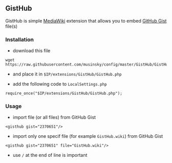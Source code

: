 GistHub
-------
GistHub is simple [MediaWiki](https://www.mediawiki.org) extension that allows you to embed [GitHub Gist](https://gist.github.com) file(s)

### Installation

* download this file
```
wget https://raw.githubusercontent.com/musinsky/config/master/GistHub/GistHub.php
```

* and place it in ``$IP/extensions/GistHub/GistHub.php``

* add the following code to ``LocalSettings.php``
```
require_once("$IP/extensions/GistHub/GistHub.php");
```

### Usage
* import file (or all files) from GitHub Gist
```
<gisthub gist="2370651"/>
```

* import only one specif file (for example ``GistHub.wiki``) from GitHub Gist
```
<gisthub gist="2370651" file="GistHub.wiki"/>
```

* use ``/`` at the end of line is important
